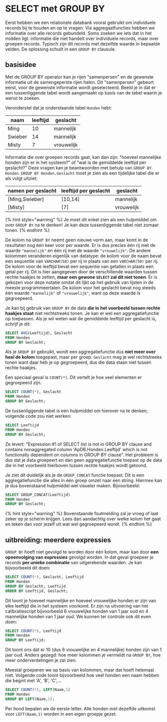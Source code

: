 # SELECT met GROUP BY

Eerst hebben we een relationele databank vooral gebruikt om individuele records bij te houden en op te vragen. Via aggregaatfuncties hebben we informatie over alle records gebundeld. Soms zoeken we iets dat in het midden ligt: informatie die niet handelt over individuele records, maar over groepen records. Typisch zijn dit records met dezelfde waarde in bepaalde velden. De oplossing schuilt in een `GROUP BY` clausule.

## basisidee

Met de GROUP BY operator kan je rijen "samenpersen" en de gewenste informatie uit de samengeperste rijen halen. Dit "samenpersen" gebeurt eerst, voor de gewenste informatie wordt geselecteerd. Beeld je in dat er een tussenliggende tabel wordt aangemaakt op basis van de tabel waarin je wenst te zoeken.

Veronderstel dat je onderstaande tabel `Honden` hebt:

| naam    | leeftijd | geslacht   |
| ------- | -------- | ---------- |
| Ming    | 10       | mannelijk  |
| Swieber | 14       | mannelijk  |
| Misty   | 7        | vrouwelijk |

Informatie die over groepen records gaat, kan dan zijn: "hoeveel mannelijke honden zijn er in het systeem?" of "wat is de gemiddelde leeftijd per geslacht?" Deze vragen kan je beantwoorden met behulp van `GROUP BY`. `Honden GROUP BY Honden.Geslacht` moet je zien als een tijdelijke tabel die er als volgt uitziet:

| namen per geslacht | leeftijd per geslacht | geslacht   |
| ------------------ | --------------------- | ---------- |
| \[Ming,Swieber]    | \[10,14]              | mannelijk  |
| \[Misty]           | \[7]                  | vrouwelijk |

{% hint style="warning" %}
Je moet dit enkel zien als een hulpmiddel om over `GROUP BY` na te denken! Je kan deze tussenliggende tabel niet zomaar tonen.
{% endhint %}

De kolom na `GROUP BY` neemt geen nieuwe vorm aan, maar komt in de resultaten nog één keer voor per waarde. Er is dus precies één rij met de waarde `"mannelijk"` en één rij met de waarde `"vrouwelijk"`. De andere kolommen veranderen eigenlijk van datatype: de kolom voor de naam bevat een sequentie van `VARCHAR(50)` per rij in plaats van een `VARCHAR(50)` per rij. De kolom voor de leeftijd bevat een sequentie van getallen in plaats een getal per rij. Dit is hier aangegeven door de verschillende waarden tussen rechte haakjes te zetten, **maar een gewone `SELECT` zal dit niet tonen**. Er is gekozen voor deze notatie omdat dit lijkt op het gebruik van lijsten in de meeste programmeertalen. De kolom voor het geslacht bevat nog steeds één waarde `"mannelijk"` of `"vrouwelijk"`, want op deze waarde is gegroepeerd.

Je kan bij gebruik van `GROUP BY` de data **die in het voorbeeld tussen rechte haakjes staat** niet rechtstreeks tonen. Je kan er wel een aggregatiefunctie op toepassen. Als je wil weten wat de gemiddelde leeftijd per geslacht is, schrijf je dit:

```sql
SELECT AVG(Leeftijd), Geslacht
FROM Honden
GROUP BY Geslacht;
```

Als je `GROUP BY` gebruikt, wordt een aggregatiefunctie dus **niet meer over heel de kolom** toegepast, maar per groep. `Geslacht` mag je wel rechtstreeks tonen want daar heb je op gegroepeerd, dus die data staan niet tussen rechte haakjes.

Een speciaal geval is `COUNT(*)`. Dit vertelt je hoe veel elementen er gegroepeerd zijn.

```sql
SELECT COUNT(*), Geslacht
FROM Honden
GROUP BY Geslacht;
```

De tussenliggende tabel is een hulpmiddel om hierover na te denken; volgende code zou niet werken:

```sql
SELECT Leeftijd
FROM Honden
GROUP BY Geslacht;
```

Ze levert: "Expression #1 of SELECT list is not in GROUP BY clause and contains nonaggregated column 'ApDB.Honden.Leeftijd' which is not functionally dependent on columns in GROUP BY clause". Het probleem is dus dat je data groepeert en dan geen aggregatiefunctie toepast op de data die in het voorbeeld hierboven tussen rechte haakjes wordt getoond.

Je ziet dit duidelijk als je de `GROUP_CONCAT` functie toepast. Dit is een aggregatiefunctie die alles in één groep omzet naar een string. Hiermee kan je dus bovenstaand hulpmiddel wel visueler maken. Bijvoorbeeld:

```sql
SELECT GROUP_CONCAT(Leeftijd)
FROM Honden
GROUP BY Geslacht;
```

{% hint style="warning" %}
Bovenstaande foutmelding zal je vroeg of laat zeker op je scherm krijgen. Lees dan aandachtig over welke kolom het gaat en teken dan voor jezelf uit wat wel gegroepeerd wordt.
{% endhint %}

## uitbreiding: meerdere expressies

`GROUP BY` hoeft niet gevolgd te worden door één kolom, maar kan door **een opeenvolging van expressies** gevolgd worden. In dat geval groepeer je records **per unieke combinatie** van uitgerekende waarden. Je kan bijvoorbeeld dit doen:

```sql
SELECT COUNT(*), Geslacht, Leeftijd
FROM Honden
GROUP BY Geslacht, Leeftijd
ORDER BY Leeftijd, Geslacht;
```

Dit toont je hoeveel mannelijke en hoeveel vrouwelijke honden er zijn van elke leeftijd die in het systeem voorkomt. Er zijn na uitvoering van het calibratiescript bijvoorbeeld 6 vrouwelijke honden van 1 jaar oud en 4 mannelijke honden van 1 jaar oud. We kunnen ter controle ook dit even doen:

```sql
SELECT COUNT(*), Leeftijd
FROM Honden
GROUP BY Leeftijd;
```

Dit toont ons dat er 10 (dus 6 vrouwelijke en 4 mannelijke) honden zijn van 1 jaar oud. Anders gezegd: hoe meer kolommen je vermeldt na `GROUP BY`, hoe meer onderverdelingen je zal zien.

Meestal groeperen we op basis van kolommen, maar dat hoeft helemaal niet. Volgende code toont bijvoorbeeld hoe veel honden een naam hebben die begint met 'A', 'B', 'C',...

```sql
SELECT COUNT(*), LEFT(Naam,1)
FROM Honden
GROUP BY LEFT(Naam,1);
```

Per hond bepalen we de eerste letter. Alle honden met dezelfde uitkomst voor `LEFT(Naam,1)` worden in een eigen groepje gezet.
